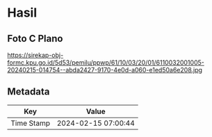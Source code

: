 # Hasil

## Foto C Plano

https://sirekap-obj-formc.kpu.go.id/5d53/pemilu/ppwp/61/10/03/20/01/6110032001005-20240215-014754--abda2427-9170-4e0d-a060-e1ed50a6e208.jpg


## Metadata

| Key        | Value               |
| ---------- | ------------------- |
| Time Stamp | 2024-02-15 07:00:44 |



